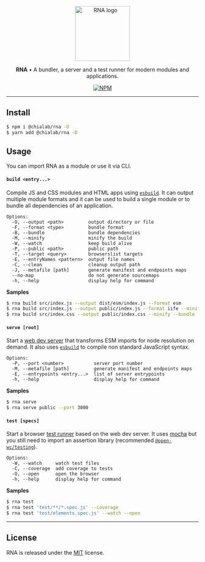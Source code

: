 <p align="center">
    <a href="https://www.chialab.io/p/rna">
        <img alt="RNA logo" width="144" height="144" src="https://raw.githack.com/chialab/rna/main/logo.svg" />
    </a>
</p>

<p align="center">
    <strong>RNA</strong> • A bundler, a server and a test runner for modern modules and applications.
</p>

<p align="center">
    <a href="https://www.npmjs.com/package/@chialab/rna"><img alt="NPM" src="https://img.shields.io/npm/v/@chialab/rna.svg?style=flat-square"></a>
</p>

---

## Install

```sh
$ npm i @chialab/rna -D
$ yarn add @chialab/rna -D
```

## Usage

You can import RNA as a module or use it via CLI.

#### `build <entry...>`

Compile JS and CSS modules and HTML apps using [`esbuild`](https://esbuild.github.io/). It can output multiple module formats and it can be used to build a single module or to bundle all dependencies of an application.

```
Options:
  -O, --output <path>         output directory or file
  -F, --format <type>         bundle format
  -B, --bundle                bundle dependencies
  -M, --minify                minify the build
  -W, --watch                 keep build alive
  -P, --public <path>         public path
  -T, --target <query>        browserslist targets
  -E, --entryNames <pattern>  output file names
  -C, --clean                 cleanup output path
  -J, --metafile [path]       generate manifest and endpoints maps
  --no-map                    do not generate sourcemaps
  -h, --help                  display help for command
```

**Samples**

```sh
$ rna build src/index.js --output dist/esm/index.js --format esm
$ rna build src/index.js --output public/index.js --format iife --minify --bundle
$ rna build src/index.css --output public/index.css --minify --bundle
```

#### `serve [root]`

Start a [web dev server](https://modern-web.dev/docs/dev-server/overview/) that transforms ESM imports for node resolution on demand. It also uses [`esbuild`](https://esbuild.github.io/) to compile non standard JavaScript syntax.

```
Options:
  -P, --port <number>           server port number
  -M, --metafile [path]         generate manifest and endpoints maps
  -E, --entrypoints <entry...>  list of server entrypoints
  -h, --help                    display help for command
```

**Samples**

```sh
$ rna serve
$ rna serve public --port 3000
```

#### `test [specs]`

Start a browser [test runner](https://modern-web.dev/docs/test-runner/overview/) based on the web dev server. It uses [mocha](https://mochajs.org/) but you still need to import an assertion library (recommended [`@open-wc/testing`](https://open-wc.org/docs/testing/testing-package/)).

```
Options:
  -W, --watch     watch test files
  -C, --coverage  add coverage to tests
  -O, --open      open the browser
  -h, --help      display help for command
```

**Samples**

```sh
$ rna test
$ rna test 'test/**/*.spec.js' --coverage
$ rna test 'test/elements.spec.js' --watch --open
```

---

## License

RNA is released under the [MIT](https://github.com/chialab/rna/blob/master/packages/rna/LICENSE) license.
